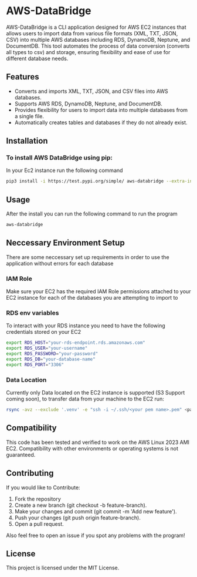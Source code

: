 # AWS-DataBridge
AWS-DataBridge is a CLI application designed for AWS EC2 instances that allows users to import data from various file formats (XML, TXT, JSON, CSV) into multiple AWS databases including RDS, DynamoDB, Neptune, and DocumentDB. This tool automates the process of data conversion (converts all types to csv) and storage, ensuring flexibility and ease of use for different database needs.

## Features
- Converts and imports XML, TXT, JSON, and CSV files into AWS databases.
- Supports AWS RDS, DynamoDB, Neptune, and DocumentDB.
- Provides flexibility for users to import data into multiple databases from a single file.
- Automatically creates tables and databases if they do not already exist.

## Installation

### To install AWS DataBridge using pip: 

In your Ec2 instance run the following command
```bash
pip3 install -i https://test.pypi.org/simple/ aws-databridge --extra-index-url https://pypi.org/simple
```
## Usage 
After the install you can run the following command to run the program 
```bash
aws-databridge
```
## Neccessary Environment Setup

There are some neccessary set up requirements in order to use the application without errors for each database 

### IAM Role

Make sure your EC2 has the required IAM Role permissions attached to your EC2 instance for each of the databases you are attempting to import to

### RDS env variables 

To interact with your RDS instance you need to have the following credentials stored on your EC2 
```bash
export RDS_HOST="your-rds-endpoint.rds.amazonaws.com"
export RDS_USER="your-username"
export RDS_PASSWORD="your-password"
export RDS_DB="your-database-name"
export RDS_PORT="3306"
```
### Data Location 

Currently only Data located on the EC2 instance is supported (S3 Support coming soon), to transfer data from your machine to the EC2 run: 
```bash
rsync -avz --exclude '.venv' -e "ssh -i ~/.ssh/<your pem name>.pem" <path to your code> ec2-user@<ec2 ip>:/home/ec2-user/
```
## Compatibility

This code has been tested and verified to work on the AWS Linux 2023 AMI EC2. Compatibility with other environments or operating systems is not guaranteed.

## Contributing 

If you would like to Contribute:
1. Fork the repository
2. Create a new branch (git checkout -b feature-branch).
3. Make your changes and commit (git commit -m 'Add new feature').
4. Push your changes (git push origin feature-branch).
5. Open a pull request.

Also feel free to open an issue if you spot any problems with the program!

## License

This project is licensed under the MIT License.




